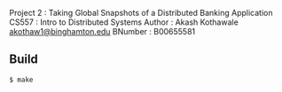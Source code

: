 Project 2   : Taking Global Snapshots of a Distributed Banking Application
CS557       : Intro to Distributed Systems
Author      : Akash Kothawale <akothaw1@binghamton.edu>
BNumber     : B00655581

Build
---
`$ make`
